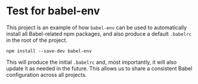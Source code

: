 # Test for babel-env

This project is an example of how `babel-env` can be used to
automatically install all Babel-related npm packages, and also
produce a default `.babelrc` in the root of the project.

```
npm install --save-dev babel-env
```

This will produce the initial `.babelrc` and, most importantly,
it will also update it as needed in the future. This allows us
to share a consistent Babel configuration across all projects.
